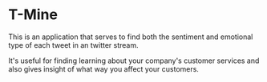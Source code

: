 T-Mine
======

This is an application that serves to find both the sentiment and emotional type of each tweet in an twitter stream. 

It's useful for finding learning about your company's customer services and also gives insight of what way you affect your customers.
